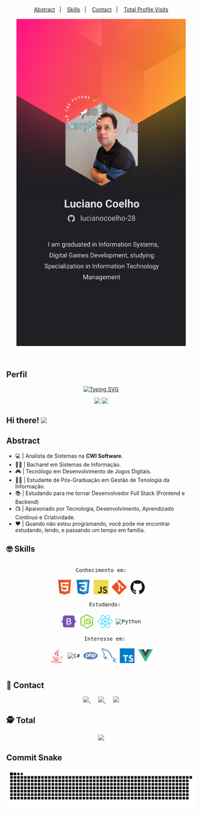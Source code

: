 <div align="center">
  <a href="#abstract">Abstract</a>&nbsp;&nbsp;&nbsp;|&nbsp;&nbsp;&nbsp;
  <a href="#nerd_face-skills">Skills</a>&nbsp;&nbsp;&nbsp;|&nbsp;&nbsp;&nbsp;
  <a href="#iphone-contact">Contact</a>&nbsp;&nbsp;&nbsp;|&nbsp;&nbsp;&nbsp;
  <a href="#detective-total">Total Profile Visits</a>
</div>
</br>

<div align="center">
  <a href="#">
    <img align="center" width="450" src="https://github.com/lucianocoelho-28/lucianocoelho-28/blob/main/luciano-coelho.png?raw=true"/>
  </a>
</div>
</br>
</br>

## Perfil

<div align="center">

[![Typing SVG](https://readme-typing-svg.herokuapp.com?size=28&color=8833D7&width=600&height=80&lines=Bem+vinda(o)+ao+meu+Perfil!+%F0%9F%98%89;Sou+apaixonado+por+tecnologia;Estudando+para+se+tornar+Full+Stack;Analista+de+Sistemas+na+CWI;Bacharel+em+Sistemas+de+Informa%C3%A7%C3%A3o;Tecnólogo+em+Desenv+Jogos+Digitais)](https://git.io/typing-svg)

</div>

<div align="center">
   <img height="180em" src="https://github-readme-stats.vercel.app/api?username=lucianocoelho-28&show_icons=true&theme=cobalt&include_all_commits=true&count_private=true" />
  <img height="180em" src="https://github-readme-stats.vercel.app/api/top-langs/?username=lucianocoelho-28&layout=compact&langs_count=16&theme=cobalt" />
</div>

## Hi there! <img src="https://raw.githubusercontent.com/iampavangandhi/iampavangandhi/master/gifs/Hi.gif" width="30">

## Abstract

- 💻  | Analista de Sistemas na **CWI Software**.
- :man_student:  | Bacharel em Sistemas de Informação.
- :video_game:  | Tecnólogo em Desenvolvimento de Jogos Digitais.
- 👨‍💻  | Estudante de Pós-Graduação em Gestão de Tenologia da Informação.
- :books:	 | Estudando para me tornar Desenvolvedor Full Stack (Frontend e Backend)
- :tv: | Apaixonado por Tecnologia, Desenvolvimento, Aprendizado Contínuo e Criatividade.
- ❤️   | Quando não estou programando, você pode me encontrar estudando, lendo, e passando um tempo em família.



## :nerd_face: Skills 
<div align="center" style="display: inline_block"><br>
  
<div style="display: inline_block;">
<kbd align="center">
  <kbd>Conhecimento em:</kbd>
  <br />
  <br />
  <img align="center" title="HTML5" alt="HTML" height="40" width="40" src="https://raw.githubusercontent.com/devicons/devicon/master/icons/html5/html5-original.svg">
  <img align="center"  title="CSS3" alt="CSS" height="40" width="40" src="https://raw.githubusercontent.com/devicons/devicon/master/icons/css3/css3-original.svg">
  <img align="center"  title="Javascript" alt="Js" height="40" width="40" src="https://raw.githubusercontent.com/devicons/devicon/master/icons/javascript/javascript-original.svg">
  <img align="center" title="Git" alt="Git" height="40" width="40" src="https://raw.githubusercontent.com/devicons/devicon/master/icons/git/git-original.svg">
  <img align="center" title="GitHub" alt="GitHub" height="40" width="40" src="https://raw.githubusercontent.com/devicons/devicon/master/icons/github/github-original.svg">
  <br />
  <br /> 
</kbd>
      &nbsp;&nbsp;&nbsp;&nbsp;

<kbd align="center">
  <kbd>Estudando:</kbd>
  <br />
  <br />
  <img align="center" title="Bootstrap" alt="Bootstrap" height="40" width="40" src="https://raw.githubusercontent.com/devicons/devicon/master/icons/bootstrap/bootstrap-plain.svg">
  <img align="center" title="NodeJS" alt="NodeJS" height="40" width="40" src="https://raw.githubusercontent.com/devicons/devicon/master/icons/nodejs/nodejs-plain.svg">
  <img align="center" title="React" alt="React" height="40" width="40" src="https://raw.githubusercontent.com/devicons/devicon/master/icons/react/react-original.svg">
  <img align="center" title="Python" alt="Python" height="40" width="40" src="https://raw.githubusercontent.com/jmnote/z-icons/master/svg/python.svg">
  <br />
  <br />
</kbd> 
    &nbsp;&nbsp;&nbsp;&nbsp;

<kbd align="center">
  <kbd>Interesse em:</kbd> 
  <br />
  <br />
  <img align="center" title="Java" alt="Java" height="40" width="40" src="https://raw.githubusercontent.com/devicons/devicon/master/icons/java/java-plain.svg">
  <img align="center" title="C#" alt="C#" height="40" width="40" src="https://raw.githubusercontent.com/jmnote/z-icons/master/svg/csharp.svg">

  <img align="center" title="PHP" alt="PHP" height="40" width="40" src="https://raw.githubusercontent.com/devicons/devicon/master/icons/php/php-plain.svg">
  <img align="center" title="MySQL" alt="MySQL" height="40" width="40" src="https://raw.githubusercontent.com/devicons/devicon/master/icons/mysql/mysql-original.svg">
  <img align="center" title="TypeScript" alt="TypeScript" height="40" width="40" src="https://raw.githubusercontent.com/devicons/devicon/master/icons/typescript/typescript-plain.svg"> 
  <img align="center" title="VueJS" alt="VueJS" height="40" width="40" src="https://raw.githubusercontent.com/devicons/devicon/master/icons/vuejs/vuejs-original.svg">        
  <br />
  <br />
</kbd>
</div>

</div>

## :iphone: Contact 
<div align="center">
  <a href="https://github.com/lucianocoelho-28">
    <img  src="https://img.shields.io/badge/github-%23100000.svg?&style=for-the-badge&logo=github&logoColor=white&link=mailto:https://github.com/lucianocoelho-28">
  </a>
    &nbsp;&nbsp;&nbsp;&nbsp;
  <a href="mailto:coelho.luciano@icloud.com">
    <img src="https://img.shields.io/badge/gmail-D14836?&style=for-the-badge&logo=gmail&logoColor=white&link=mailto:coelho.luciano@icloud.com">
  </a>
    &nbsp;&nbsp;&nbsp;&nbsp;
  <a href="https://www.linkedin.com/in/lucianocoelho28">
    <img src="https://img.shields.io/badge/linkedin-%230077B5.svg?&style=for-the-badge&logo=linkedin&logoColor=white&link=mailto:https://www.linkedin.com/in/lucianocoelho28/">
  </a>
</div>

 ## :detective: Total

 <div align="center">
   <img alingn="center" src="https://profile-counter.glitch.me/lucianocoelho-28/count.svg" />
 </div>
 
 ## Commit Snake

![Snake animation](https://github.com/AnaProgramando/AnaProgramando/blob/output/github-contribution-grid-snake.svg)

<br>
